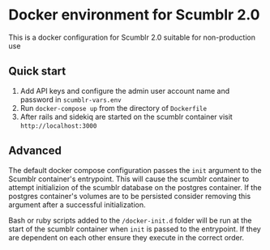 # Docker environment for Scumblr 2.0

This is a docker configuration for Scumblr 2.0 suitable for non-production use

## Quick start

1. Add API keys and configure the admin user account name and password in `scumblr-vars.env`
2. Run `docker-compose up` from the directory of `Dockerfile`
3. After rails and sidekiq are started on the scumblr container visit `http://localhost:3000`

## Advanced

The default docker compose configuration passes the `init` argument to the Scumblr container's entrypoint. This will cause the scumblr container to attempt initializion of the scumblr database on the postgres container. If the postgres container's volumes are to be persisted consider removing this argument after a successful initialization.

Bash or ruby scripts added to the `/docker-init.d` folder will be run at the start of the scumblr container when `init` is passed to the entrypoint. If they are dependent on each other ensure they execute in the correct order.
